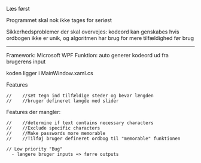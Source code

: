 
Læs først

Programmet skal nok ikke tages for seriøst

Sikkerhedsproblemer der skal overvejes:
kodeord kan genskabes hvis ordbogen ikke er unik, og 
algoritmen har brug for mere tilfældighed før brug
____________________________________________________________

Framework: Microsoft WPF 
Funktion: auto  generer kodeord ud fra brugerens input

koden ligger i MainWindow.xaml.cs

Features

    //    //sæt tegn ind tilfældige steder og bevar længden 
    //    //bruger defineret længde med slider

Features der mangler:

    //    //determine if text contains necessary characters
    //    //Exclude specific characters
    //    //Make passwords more memorable
    //    //Tilføj bruger defineret ordbog til "memorable" funktionen

    // Low priority "Bug" 
      - længere bruger inputs => færre outputs
